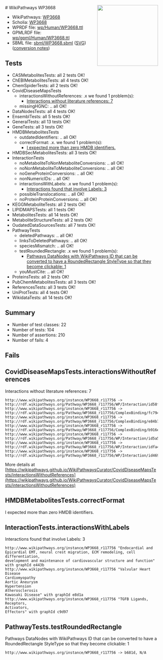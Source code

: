 <img style="float: right; width: 200px" src="../logo.png" />
# WikiPathways WP3668

* WikiPathways: [WP3668](https://identifiers.org/wikipathways:WP3668)
* Scholia: [WP3668](https://scholia.toolforge.org/wikipathways/WP3668)
* WPRDF file: [wp/Human/WP3668.ttl](../wp/Human/WP3668.ttl)
* GPMLRDF file: [wp/gpml/Human/WP3668.ttl](../wp/gpml/Human/WP3668.ttl)
* SBML file: [sbml/WP3668.sbml](../sbml/WP3668.sbml) ([SVG](../sbml/WP3668.svg)) ([conversion notes](../sbml/WP3668.txt))

## Tests
* CASMetabolitesTests: all 2 tests OK!
* ChEBIMetabolitesTests: all 4 tests OK!
* ChemSpiderTests: all 2 tests OK!
* CovidDiseaseMapsTests
    * interactionsWithoutReferences: .x we found 1 problem(s):
        * [Interactions without literature references: 7](#2e295935)
    * missingHGNC: .. all OK!
* DataNodesTests: all 4 tests OK!
* EnsemblTests: all 5 tests OK!
* GeneralTests: all 13 tests OK!
* GeneTests: all 3 tests OK!
* HMDBMetabolitesTests
    * outdatedIdentifiers: .. all OK!
    * correctFormat: .x. we found 1 problem(s):
        * [I expected more than zero HMDB identifiers.](#ad154c1e)
* HMDBSecMetabolitesTests: all 3 tests OK!
* InteractionTests
    * noMetaboliteToNonMetaboliteConversions: .. all OK!
    * noNonMetaboliteToMetaboliteConversions: .. all OK!
    * noGeneProteinConversions: .. all OK!
    * nonNumericIDs: .. all OK!
    * interactionsWithLabels: .x we found 1 problem(s):
        * [Interactions found that involve Labels: 3](#630d267a)
    * possibleTranslocations: .. all OK!
    * noProteinProteinConversions: .. all OK!
* KEGGMetaboliteTests: all 2 tests OK!
* LIPIDMAPSTests: all 1 tests OK!
* MetabolitesTests: all 14 tests OK!
* MetaboliteStructureTests: all 2 tests OK!
* OudatedDataSourcesTests: all 7 tests OK!
* PathwayTests
    * deletedPathways: .. all OK!
    * linksToDeletedPathways: .. all OK!
    * speciesMismatch: .. all OK!
    * testRoundedRectangle: .x we found 1 problem(s):
        * [Pathways DataNodes with WikiPathways ID that can be converted to have a RoundedRectangle StyleType so that they become clickable: 1](#9fbad3cb)
    * youMustCite: .. all OK!
* ProteinsTests: all 2 tests OK!
* PubChemMetabolitesTests: all 3 tests OK!
* ReferencesTests: all 3 tests OK!
* UniProtTests: all 4 tests OK!
* WikidataTests: all 14 tests OK!


## Summary

* Number of test classes: 22
* Number of tests: 104
* Number of assertions: 210
* Number of fails: 4

## Fails

<a name="2e295935" />

## CovidDiseaseMapsTests.interactionsWithoutReferences

Interactions without literature references: 7
```
http://www.wikipathways.org/instance/WP3668_r117756 -> http://rdf.wikipathways.org/Pathway/WP3668_r117756/WP/Interaction/id58f6b1d0
http://www.wikipathways.org/instance/WP3668_r117756 -> http://rdf.wikipathways.org/Pathway/WP3668_r117756/ComplexBinding/fc794
http://www.wikipathways.org/instance/WP3668_r117756 -> http://rdf.wikipathways.org/Pathway/WP3668_r117756/ComplexBinding/e84b7
http://www.wikipathways.org/instance/WP3668_r117756 -> http://rdf.wikipathways.org/Pathway/WP3668_r117756/ComplexBinding/b916e
http://www.wikipathways.org/instance/WP3668_r117756 -> http://rdf.wikipathways.org/Pathway/WP3668_r117756/WP/Interaction/id5a5a03f8
http://www.wikipathways.org/instance/WP3668_r117756 -> http://rdf.wikipathways.org/Pathway/WP3668_r117756/WP/Interaction/idfa4df912
http://www.wikipathways.org/instance/WP3668_r117756 -> http://rdf.wikipathways.org/Pathway/WP3668_r117756/WP/Interaction/id46972490
```

More details at [https://wikipathways.github.io/WikiPathwaysCurator/CovidDiseaseMapsTests/interactionsWithoutReferences](https://wikipathways.github.io/WikiPathwaysCurator/CovidDiseaseMapsTests/interactionsWithoutReferences)

<a name="ad154c1e" />

## HMDBMetabolitesTests.correctFormat

I expected more than zero HMDB identifiers.
<a name="630d267a" />

## InteractionTests.interactionsWithLabels

Interactions found that involve Labels: 3
```
http://www.wikipathways.org/instance/WP3668_r117756 "Endocardial and Epicardial EMT, neural crest migration, ECM remodeling, cell differentiation,
development and maintenance of cardiovascular structure and function" with graphId e443b
http://www.wikipathways.org/instance/WP3668_r117756 "Valvular Heart Disease
Cardiomyopathy
Aortic Aneurysm
Hypertension
Atherosclerosis
Kawasaki Disease" with graphId e8d1a
http://www.wikipathways.org/instance/WP3668_r117756 "TGFB Ligands, 
Receptors, 
Activators, 
Effectors" with graphId c9d97
```

<a name="9fbad3cb" />

## PathwayTests.testRoundedRectangle

Pathways DataNodes with WikiPathways ID that can be converted to have a RoundedRectangle StyleType so that they become clickable: 1
```
http://www.wikipathways.org/instance/WP3668_r117756 -> b681d, N/A
 ```

